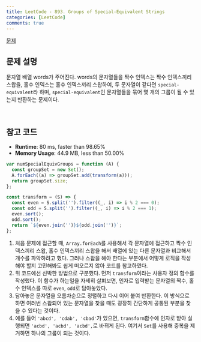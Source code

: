 ```yaml
---
title: LeetCode - 893. Groups of Special-Equivalent Strings
categories: [LeetCode]
comments: true
---
```


[문제](https://leetcode.com/problems/groups-of-special-equivalent-strings/)

## 문제 설명

문자열 배열 words가 주어진다.
words의 문자열들을 짝수 인덱스는 짝수 인덱스끼리 스왑을, 홀수 인덱스는 홀수 인덱스끼리 스왑하여, 두 문자열이 같다면 `special-equivalent`라 하며,
`special-equivalent`인 문자열들을 묶어 몇 개의 그룹이 될 수 있는지 반환하는 문제이다.

<br>

## 참고 코드

- **Runtime**: 80 ms, faster than 98.65%
- **Memory Usage**: 44.9 MB, less than 50.00%

```js
var numSpecialEquivGroups = function (A) {
  const groupSet = new Set();
  A.forEach((a) => groupSet.add(transform(a)));
  return groupSet.size;
};

const transform = (S) => {
  const even = S.split('').filter((_, i) => i % 2 === 0);
  const odd = S.split('').filter((_, i) => i % 2 === 1);
  even.sort();
  odd.sort();
  return `${even.join('')}${odd.join('')}`;
};
```

1. 처음 문제에 접근할 때, `Array.forEach`를 사용해서 각 문자열에 접근하고 짝수 인덱스끼리 스왑, 홀수 인덱스끼리 스왑을 해서 배열에 있는 다른 문자열과 비교해서 개수를 파악하려고 했다. 그러나 스왑을 해야 한다는 부분에서 어떻게 로직을 작성해야 할지 고민해봐도 쉽게 떠오르지 않아 코드를 참고하였다.
2. 위 코드에선 신박한 방법으로 구분했다. 먼저 `transform`이라는 사용자 정의 함수를 작성했다. 이 함수가 하는일을 자세히 살펴보면, 인자로 입력받는 문자열의 짝수, 홀수 인덱스를 따로 `even`, `odd`로 담아놓았다.
3. 담아놓은 문자열을 오름차순으로 정렬하고 다시 이어 붙여 반환한다. 이 방식으로 하면 여러번 스왑되어 있는 문자열을 찾을 때도 굉장히 간단하게 공통된 부분을 찾을 수 있다는 것이다.
4. 예를 들어 `'abcd', 'cdab', 'cbad'`가 있으면, `transform`함수에 인자로 받아 실행되면 `'acbd', 'acbd', 'acbd',`로 바뀌게 된다. 여기서 `Set`를 사용해 중복을 제거하면 하나의 그룹이 되는 것이다.
